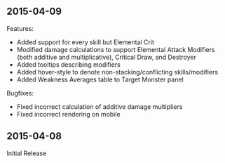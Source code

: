 ## 2015-04-09
Features:

- Added support for every skill but Elemental Crit
- Modified damage calculations to support Elemental Attack Modifiers (both additive and multiplicative), Critical Draw, and Destroyer
- Added tooltips describing modifiers
- Added hover-style to denote non-stacking/conflicting skills/modifiers
- Added Weakness Averages table to Target Monster panel

Bugfixes:

- Fixed incorrect calculation of additive damage multipliers
- Fixed incorrect rendering on mobile

## 2015-04-08
Initial Release
